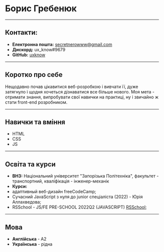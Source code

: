 # Борис Гребенюк

---

## Контакти:

- **Електронна пошта:** secretnerowww@gmail.com
- **Дискорд:** ux_know#9679
- **GitHub:** [uxknow](https://github.com/uxknow "Профиль")

---

## Коротко про себе

Нещодавно почав цікавитися веб-розробкою
і вивчати її, дуже затягнуло і щодня хочеться
дізнаватися все більше нового. Моя мета - отримати знання,
випробувати свої навички на практиці,
ну і звичайно ж стати front-end розробником.

---

## Навички та вміння

- HTML
- CSS
- JS

---

## Освіта та курси

- **ВНЗ:** Національний університет "Запорізька Політехніка",
  факультет - транспортний, кваліфікація - інженер-механік
- **Курси:**
- адаптивный веб-дизайн freeCodeCamp;
- Сучасний JavaScript з нуля до junior спеціаліста (2022) - Юрія Аллахведова;
- RSSchool - JS/FE PRE-SCHOOL 2022Q2 (JAVASCRIPT) [RSSchool](https://app.rs.school/certificate/kbybn1ri);

---

## Мова

- **Англійська** - А2
- **Українська** - рідна
